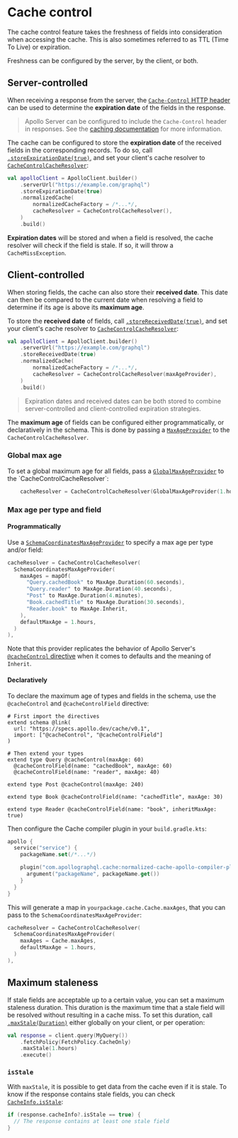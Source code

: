 # Cache control

The cache control feature takes the freshness of fields into consideration when accessing the cache. This is also sometimes referred to as TTL (Time To Live) or expiration.

Freshness can be configured by the server, by the client, or both.

## Server-controlled

When receiving a response from the server, the [`Cache-Control` HTTP header](https://developer.mozilla.org/en-US/docs/Web/HTTP/Headers/Cache-Control) can be used to determine the **expiration date** of the fields in the response.

> Apollo Server can be configured to include the `Cache-Control` header in responses. See the [caching documentation](https://www.apollographql.com/docs/apollo-server/performance/caching/) for more information.

The cache can be configured to store the **expiration date** of the received fields in the corresponding records. To do so, call [`.storeExpirationDate(true)`](https://apollographql.github.io/apollo-kotlin-normalized-cache-incubating/kdoc/normalized-cache-incubating/com.apollographql.cache.normalized/store-expiration-date.html?query=fun%20%3CT%3E%20MutableExecutionOptions%3CT%3E.storeExpirationDate(storeExpirationDate:%20Boolean):%20T), and set your client's cache resolver to [
`CacheControlCacheResolver`](https://apollographql.github.io/apollo-kotlin-normalized-cache-incubating/kdoc/normalized-cache-incubating/com.apollographql.cache.normalized.api/-cache-control-cache-resolver/index.html):

```kotlin
val apolloClient = ApolloClient.builder()
    .serverUrl("https://example.com/graphql")
    .storeExpirationDate(true)
    .normalizedCache(
        normalizedCacheFactory = /*...*/,
        cacheResolver = CacheControlCacheResolver(),
    )
    .build()
```

**Expiration dates** will be stored and when a field is resolved, the cache resolver will check if the field is stale. If so, it will throw a `CacheMissException`.

## Client-controlled

When storing fields, the cache can also store their **received date**. This date can then be compared to the current date when resolving a field to determine if its age is above its **maximum age**.

To store the **received date** of fields, call [`.storeReceivedDate(true)`](https://apollographql.github.io/apollo-kotlin-normalized-cache-incubating/kdoc/normalized-cache-incubating/com.apollographql.cache.normalized/store-receive-date.html?query=fun%20%3CT%3E%20MutableExecutionOptions%3CT%3E.storeReceiveDate(storeReceiveDate:%20Boolean):%20T), and set your client's cache resolver to [
`CacheControlCacheResolver`](https://apollographql.github.io/apollo-kotlin-normalized-cache-incubating/kdoc/normalized-cache-incubating/com.apollographql.cache.normalized.api/-cache-control-cache-resolver/index.html):

```kotlin
val apolloClient = ApolloClient.builder()
    .serverUrl("https://example.com/graphql")
    .storeReceivedDate(true)
    .normalizedCache(
        normalizedCacheFactory = /*...*/,
        cacheResolver = CacheControlCacheResolver(maxAgeProvider),
    )
    .build()
```

> Expiration dates and received dates can be both stored to combine server-controlled and client-controlled expiration strategies.

The **maximum age** of fields can be configured either programmatically, or declaratively in the schema. This is done by passing a [`MaxAgeProvider`](https://apollographql.github.io/apollo-kotlin-normalized-cache-incubating/kdoc/normalized-cache-incubating/com.apollographql.cache.normalized.api/-max-age-provider/index.html?query=interface%20MaxAgeProvider) to the `CacheControlCacheResolver`.

### Global max age

To set a global maximum age for all fields, pass a [`GlobalMaxAgeProvider`](https://apollographql.github.io/apollo-kotlin-normalized-cache-incubating/kdoc/normalized-cache-incubating/com.apollographql.cache.normalized.api/-global-max-age-provider/index.html?query=class%20GlobalMaxAgeProvider(maxAge:%20Duration)%20:%20MaxAgeProvider) to the `CacheControlCacheResolver`:

```kotlin
    cacheResolver = CacheControlCacheResolver(GlobalMaxAgeProvider(1.hours)),
```

### Max age per type and field

#### Programmatically

Use a [`SchemaCoordinatesMaxAgeProvider`](https://apollographql.github.io/apollo-kotlin-normalized-cache-incubating/kdoc/normalized-cache-incubating/com.apollographql.cache.normalized.api/-schema-coordinates-max-age-provider/index.html?query=class%20SchemaCoordinatesMaxAgeProvider(maxAges:%20Map%3CString,%20MaxAge%3E,%20defaultMaxAge:%20Duration)%20:%20MaxAgeProvider) to specify a max age per type and/or field:

```kotlin
cacheResolver = CacheControlCacheResolver(
  SchemaCoordinatesMaxAgeProvider(
    maxAges = mapOf(
      "Query.cachedBook" to MaxAge.Duration(60.seconds),
      "Query.reader" to MaxAge.Duration(40.seconds),
      "Post" to MaxAge.Duration(4.minutes),
      "Book.cachedTitle" to MaxAge.Duration(30.seconds),
      "Reader.book" to MaxAge.Inherit,
    ), 
    defaultMaxAge = 1.hours,
  )
),
```

Note that this provider replicates the behavior of Apollo Server's [`@cacheControl` directive](https://www.apollographql.com/docs/apollo-server/performance/caching/#default-maxage) when it comes to defaults and the meaning of `Inherit`.

#### Declaratively

To declare the maximum age of types and fields in the schema, use the `@cacheControl` and `@cacheControlField` directive:

```
# First import the directives
extend schema @link(
  url: "https://specs.apollo.dev/cache/v0.1",
  import: ["@cacheControl", "@cacheControlField"]
)

# Then extend your types
extend type Query @cacheControl(maxAge: 60)
  @cacheControlField(name: "cachedBook", maxAge: 60)
  @cacheControlField(name: "reader", maxAge: 40)

extend type Post @cacheControl(maxAge: 240)

extend type Book @cacheControlField(name: "cachedTitle", maxAge: 30)

extend type Reader @cacheControlField(name: "book", inheritMaxAge: true)
```

Then configure the Cache compiler plugin in your `build.gradle.kts`:

```kotlin
apollo {
  service("service") {
    packageName.set(/*...*/)

    plugin("com.apollographql.cache:normalized-cache-apollo-compiler-plugin:%latest_version%") {
      argument("packageName", packageName.get())
    }
  }
}
```

This will generate a map in `yourpackage.cache.Cache.maxAges`, that you can pass to the `SchemaCoordinatesMaxAgeProvider`:

```kotlin
cacheResolver = CacheControlCacheResolver(
  SchemaCoordinatesMaxAgeProvider(
    maxAges = Cache.maxAges,
    defaultMaxAge = 1.hours,
  )
),
```

## Maximum staleness

If stale fields are acceptable up to a certain value, you can set a maximum staleness duration. This duration is the maximum time that a stale field will be resolved without resulting in a cache miss. To set this duration, call [`.maxStale(Duration)`](https://apollographql.github.io/apollo-kotlin-normalized-cache-incubating/kdoc/normalized-cache-incubating/com.apollographql.cache.normalized/max-stale.html?query=fun%20%3CT%3E%20MutableExecutionOptions%3CT%3E.maxStale(maxStale:%20Duration):%20T) either globally on your client, or per operation:

```kotlin
val response = client.query(MyQuery())
    .fetchPolicy(FetchPolicy.CacheOnly)
    .maxStale(1.hours)
    .execute()
```

### `isStale`

With `maxStale`, it is possible to get data from the cache even if it is stale. To know if the response contains stale fields, you can check [`CacheInfo.isStale`](https://apollographql.github.io/apollo-kotlin-normalized-cache-incubating/kdoc/normalized-cache-incubating/com.apollographql.cache.normalized/-cache-info/is-stale.html):

```kotlin
if (response.cacheInfo?.isStale == true) {
  // The response contains at least one stale field
}

```
